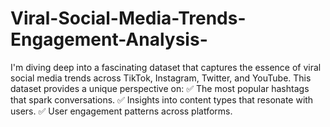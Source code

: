 # Viral-Social-Media-Trends-Engagement-Analysis-
I'm diving deep into a fascinating dataset that captures the essence of viral social media trends across TikTok, Instagram, Twitter, and YouTube. This dataset provides a unique perspective on:  ✅ The most popular hashtags that spark conversations. ✅ Insights into content types that resonate with users. ✅ User engagement patterns across platforms.
